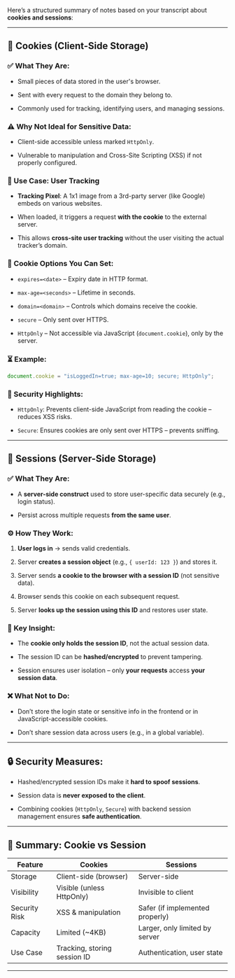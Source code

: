 Here’s a structured summary of notes based on your transcript about **cookies and sessions**:

---

## 🧁 **Cookies (Client-Side Storage)**

### ✅ What They Are:

- Small pieces of data stored in the user's browser.
    
- Sent with every request to the domain they belong to.
    
- Commonly used for tracking, identifying users, and managing sessions.
    

### ⚠️ Why Not Ideal for Sensitive Data:

- Client-side accessible unless marked `HttpOnly`.
    
- Vulnerable to manipulation and Cross-Site Scripting (XSS) if not properly configured.
    

### 🧠 Use Case: **User Tracking**

- **Tracking Pixel**: A 1x1 image from a 3rd-party server (like Google) embeds on various websites.
    
- When loaded, it triggers a request **with the cookie** to the external server.
    
- This allows **cross-site user tracking** without the user visiting the actual tracker’s domain.
    

### 🔧 Cookie Options You Can Set:

- `expires=<date>` – Expiry date in HTTP format.
    
- `max-age=<seconds>` – Lifetime in seconds.
    
- `domain=<domain>` – Controls which domains receive the cookie.
    
- `secure` – Only sent over HTTPS.
    
- `HttpOnly` – Not accessible via JavaScript (`document.cookie`), only by the server.
    

### ⏳ Example:

```js
document.cookie = "isLoggedIn=true; max-age=10; secure; HttpOnly";
```

### 🔐 Security Highlights:

- `HttpOnly`: Prevents client-side JavaScript from reading the cookie – reduces XSS risks.
    
- `Secure`: Ensures cookies are only sent over HTTPS – prevents sniffing.
    

---

## 🧠 **Sessions (Server-Side Storage)**

### ✅ What They Are:

- A **server-side construct** used to store user-specific data securely (e.g., login status).
    
- Persist across multiple requests **from the same user**.
    

### ⚙️ How They Work:

1. **User logs in** → sends valid credentials.
    
2. Server **creates a session object** (e.g., `{ userId: 123 }`) and stores it.
    
3. Server sends **a cookie to the browser with a session ID** (not sensitive data).
    
4. Browser sends this cookie on each subsequent request.
    
5. Server **looks up the session using this ID** and restores user state.
    

### 🧠 Key Insight:

- The **cookie only holds the session ID**, not the actual session data.
    
- The session ID can be **hashed/encrypted** to prevent tampering.
    
- Session ensures user isolation – only **your requests** access **your session data**.
    

### ❌ What Not to Do:

- Don’t store the login state or sensitive info in the frontend or in JavaScript-accessible cookies.
    
- Don’t share session data across users (e.g., in a global variable).
    

---

## 🔒 Security Measures:

- Hashed/encrypted session IDs make it **hard to spoof sessions**.
    
- Session data is **never exposed to the client**.
    
- Combining cookies (`HttpOnly`, `Secure`) with backend session management ensures **safe authentication**.
    

---

## 🧠 Summary: Cookie vs Session

|Feature|Cookies|Sessions|
|---|---|---|
|Storage|Client-side (browser)|Server-side|
|Visibility|Visible (unless HttpOnly)|Invisible to client|
|Security Risk|XSS & manipulation|Safer (if implemented properly)|
|Capacity|Limited (~4KB)|Larger, only limited by server|
|Use Case|Tracking, storing session ID|Authentication, user state|

---

